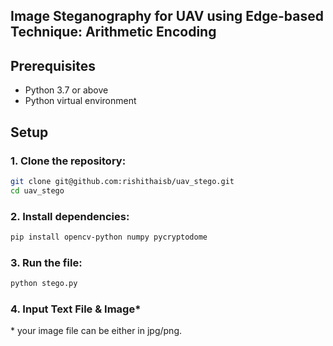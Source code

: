 ## Image Steganography for UAV using Edge-based Technique: Arithmetic Encoding 
## Prerequisites
- Python 3.7 or above
- Python virtual environment

## Setup
### 1. Clone the repository:
```bash
git clone git@github.com:rishithaisb/uav_stego.git
cd uav_stego
```
### 2. Install dependencies:
```bash
pip install opencv-python numpy pycryptodome
```
### 3. Run the file:
```bash
python stego.py
```
### 4. Input Text File & Image*
\* your image file can be either in jpg/png.

